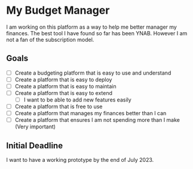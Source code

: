 # My Budget Manager
I am working on this platform as a way to help me better manager my finances. The best tool I have found so far has been YNAB. However I am not a fan of the subscription model. 

## Goals
- [ ] Create a budgeting platform that is easy to use and understand
- [ ] Create a platform that is easy to deploy
- [ ] Create a platform that is easy to maintain
- [ ] Create a platform that is easy to extend
  - [ ] I want to be able to add new features easily
- [ ] Create a platform that is free to use
- [ ] Create a platform that manages my finances better than I can
- [ ] Create a platform that ensures I am not spending more than I make (Very important)

## Initial Deadline
I want to have a working prototype by the end of July 2023. 


